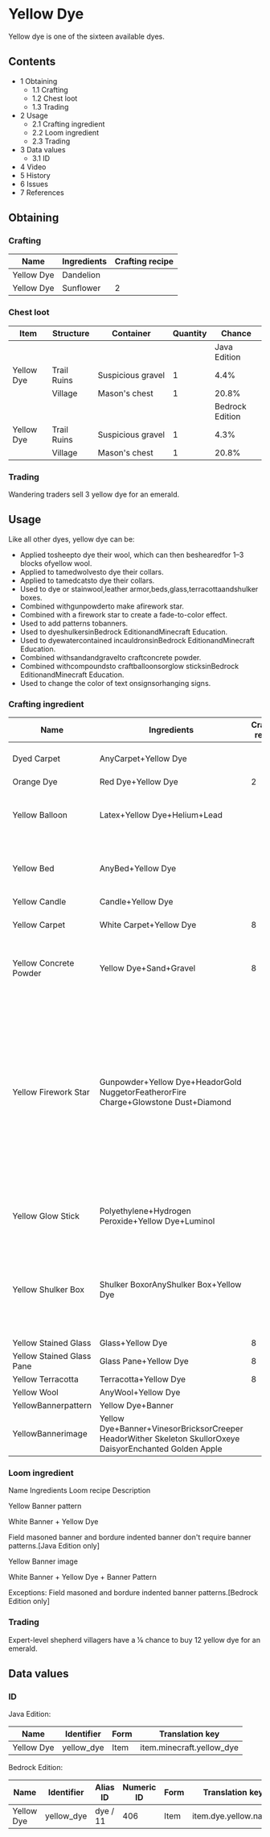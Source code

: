 # Yellow Dye
Yellow dye is one of the sixteen available dyes.

## Contents
- 1 Obtaining
	- 1.1 Crafting
	- 1.2 Chest loot
	- 1.3 Trading
- 2 Usage
	- 2.1 Crafting ingredient
	- 2.2 Loom ingredient
	- 2.3 Trading
- 3 Data values
	- 3.1 ID
- 4 Video
- 5 History
- 6 Issues
- 7 References

## Obtaining
### Crafting
| Name       | Ingredients | Crafting recipe |
|------------|-------------|-----------------|
| Yellow Dye | Dandelion   |                 |
| Yellow Dye | Sunflower   | 2               |

### Chest loot
| Item       | Structure   | Container         | Quantity | Chance          |
|------------|-------------|-------------------|----------|-----------------|
|            |             |                   |          | Java Edition    |
| Yellow Dye | Trail Ruins | Suspicious gravel | 1        | 4.4%            |
|            | Village     | Mason's chest     | 1        | 20.8%           |
|            |             |                   |          | Bedrock Edition |
| Yellow Dye | Trail Ruins | Suspicious gravel | 1        | 4.3%            |
|            | Village     | Mason's chest     | 1        | 20.8%           |

### Trading
Wandering traders sell 3 yellow dye for an emerald.

## Usage
Like all other dyes, yellow dye can be:

- Applied tosheepto dye their wool, which can then beshearedfor 1–3 blocks ofyellow wool.
- Applied to tamedwolvesto dye their collars.
- Applied to tamedcatsto dye their collars.
- Used to dye or stainwool,leather armor,beds,glass,terracottaandshulker boxes.
- Combined withgunpowderto make afirework star.
- Combined with a firework star to create a fade-to-color effect.
- Used to add patterns tobanners.
- Used to dyeshulkersinBedrock EditionandMinecraft Education.
- Used to dyewatercontained incauldronsinBedrock EditionandMinecraft Education.
- Combined withsandandgravelto craftconcrete powder.
- Combined withcompoundsto craftballoonsorglow sticksinBedrock EditionandMinecraft Education.
- Used to change the color of text onsignsorhanging signs.

### Crafting ingredient
| Name                      | Ingredients                                                                                               | Crafting recipe | Description                                                                                                                                                                       |
|---------------------------|-----------------------------------------------------------------------------------------------------------|-----------------|-----------------------------------------------------------------------------------------------------------------------------------------------------------------------------------|
| Dyed Carpet               | AnyCarpet+Yellow Dye                                                                                      |                 | ‌[Java Edition  only]                                                                                                                                                             |
| Orange Dye                | Red Dye+Yellow Dye                                                                                        | 2               |                                                                                                                                                                                   |
| Yellow Balloon            | Latex+Yellow Dye+Helium+Lead                                                                              |                 | ‌[Bedrock Edition and Minecraft Education  only]                                                                                                                                  |
| Yellow Bed                | AnyBed+Yellow Dye                                                                                         |                 | A bed of any color can be re-dyed using dyes.                                                                                                                                     |
| Yellow Candle             | Candle+Yellow Dye                                                                                         |                 |                                                                                                                                                                                   |
| Yellow Carpet             | White Carpet+Yellow Dye                                                                                   | 8               | ‌[Bedrock Edition  only]                                                                                                                                                          |
| Yellow Concrete Powder    | Yellow Dye+Sand+Gravel                                                                                    | 8               | Red sand cannot be used in place of sand.[1][2]                                                                                                                                   |
| Yellow Firework Star      | Gunpowder+Yellow Dye+HeadorGold NuggetorFeatherorFire Charge+Glowstone Dust+Diamond                       |                 | Up to eight dyes can be added.One head, gold nugget, feather, or fire charge can be added.Both the diamond and the glowstone dust can be added with any of the other ingredients. |
| Yellow Glow Stick         | Polyethylene+Hydrogen Peroxide+Yellow Dye+Luminol                                                         |                 | ‌[Bedrock Edition and Minecraft Education  only]                                                                                                                                  |
| Yellow Shulker Box        | Shulker BoxorAnyShulker Box+Yellow Dye                                                                    |                 | The shulker box retains its contents. If it is renamed on ananvil, it also retains its name.                                                                                      |
| Yellow Stained Glass      | Glass+Yellow Dye                                                                                          | 8               |                                                                                                                                                                                   |
| Yellow Stained Glass Pane | Glass Pane+Yellow Dye                                                                                     | 8               |                                                                                                                                                                                   |
| Yellow Terracotta         | Terracotta+Yellow Dye                                                                                     | 8               |                                                                                                                                                                                   |
| Yellow Wool               | AnyWool+Yellow Dye                                                                                        |                 |                                                                                                                                                                                   |
| YellowBannerpattern       | Yellow Dye+Banner                                                                                         |                 |                                                                                                                                                                                   |
| YellowBannerimage         | Yellow Dye+Banner+VinesorBricksorCreeper HeadorWither Skeleton SkullorOxeye DaisyorEnchanted Golden Apple |                 |                                                                                                                                                                                   |

### Loom ingredient



Name
Ingredients
Loom recipe
Description


Yellow Banner pattern

White Banner + Yellow Dye



Field masoned banner and bordure indented banner don't require banner patterns.‌[Java Edition  only]


Yellow Banner image

White Banner + Yellow Dye + Banner Pattern



Exceptions:
Field masoned and bordure indented banner patterns.‌[Bedrock Edition  only]


### Trading
Expert-level shepherd villagers have a 1⁄6 chance to buy 12 yellow dye for an emerald.

## Data values
### ID
Java Edition:

| Name       | Identifier | Form | Translation key           |
|------------|------------|------|---------------------------|
| Yellow Dye | yellow_dye | Item | item.minecraft.yellow_dye |

Bedrock Edition:

| Name       | Identifier | Alias ID | Numeric ID | Form | Translation key      |
|------------|------------|----------|------------|------|----------------------|
| Yellow Dye | yellow_dye | dye / 11 | 406        | Item | item.dye.yellow.name |

